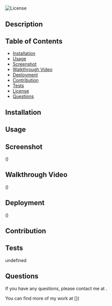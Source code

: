 # 

  ![License](https://img.shields.io/badge/License-BSD-blue.svg)

  ## Description
  

  ## Table of Contents
  - [Installation](#Installation)
  - [Usage](#Usage)
  - [Screenshot](#Screenshot)
  - [Walkthrough Video](#Walkthrough-Video)
  - [Deployment](#Deployment)
  - [Contribution](#Contribution)
  - [Tests](#Tests)
  - [License](#License)
  - [Questions](#questions)

  ## Installation
  

  ## Usage
  

  ## Screenshot
  ()

  ## Walkthrough Video
  ()

  ## Deployment
  ()

  ## Contribution
  

  ## Tests
  

  undefined
 

  ## Questions
  If you have any questions, please contact me at .

  You can find more of my work at [](

